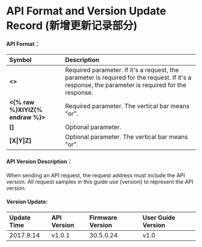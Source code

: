 # API Format and Version Update Record \(新增更新记录部分\)

#### **API Format：**

| **Symbol** | **Description** |
| :--- | :--- |
| **&lt;&gt;** | Required parameter. If it's a request, the parameter is required for the request. If it's a response, the parameter is required for the response. |
| **&lt;{% raw %}XIYIZ{% endraw %}&gt;**| Required parameter. The vertical bar means "or". |
| **\[\]** | Optional parameter. |
| **\[X&#124;Y&#124;Z]** | Optional parameter. The vertical bar means "or". |

#### 

#### API Version Description：

When sending an API request, the request address must include the API version. All request samples in this guide use {version} to represent the API version.

#### 

#### Version Update:

| **Update Time** | **API Version** | **Firmware Version** | **User Guide Version** |
| :--- | :--- | :--- | :--- |
| 2017.9.14 | v1.0.1 | 30.5.0.24 | v1.0 |



